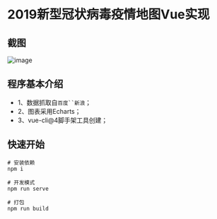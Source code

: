 # 2019新型冠状病毒疫情地图Vue实现

## 截图
![image](http://jingtong-baikewang.oss-cn-beijing.aliyuncs.com/upload/xglsq.png)

## 程序基本介绍
- 1、数据抓取自`百度``新浪`；
- 2、图表采用Echarts；
- 3、vue-cli@4脚手架工具创建；

## 快速开始
```
# 安装依赖
npm i

# 开发模式
npm run serve

# 打包
npm run build
```
